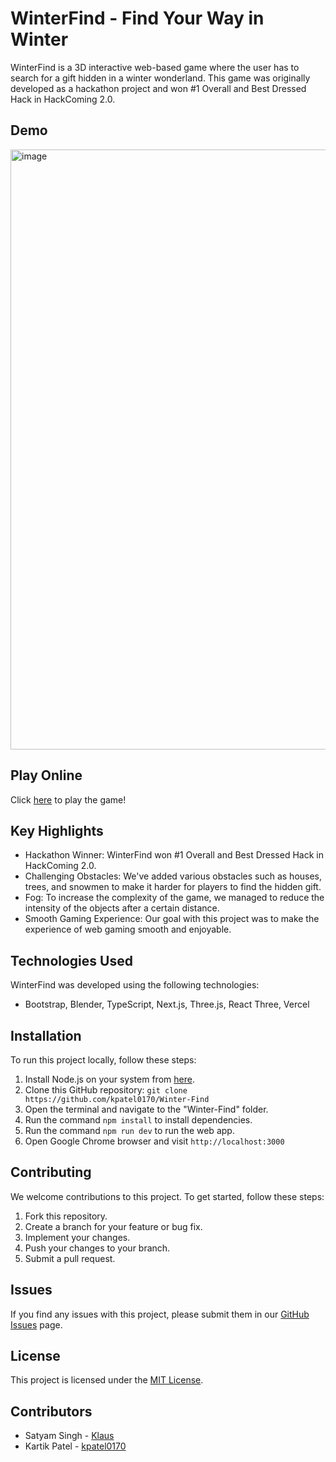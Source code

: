 # WinterFind - Find Your Way in Winter

WinterFind is a 3D interactive web-based game where the user has to search for a gift hidden in a winter wonderland. This game was originally developed as a hackathon project and won #1 Overall and Best Dressed Hack in HackComing 2.0.

## Demo

<img width="960" alt="image" src="https://user-images.githubusercontent.com/100528412/204080773-79a68c82-e837-4d52-a00e-54a7426e1d0b.png">

## Play Online 

Click [here](findurgf-in-winter-io.vercel.app) to play the game!

## Key Highlights

- Hackathon Winner: WinterFind won #1 Overall and Best Dressed Hack in HackComing 2.0.
- Challenging Obstacles: We've added various obstacles such as houses, trees, and snowmen to make it harder for players to find the hidden gift.
- Fog: To increase the complexity of the game, we managed to reduce the intensity of the objects after a certain distance.
- Smooth Gaming Experience: Our goal with this project was to make the experience of web gaming smooth and enjoyable.

## Technologies Used

WinterFind was developed using the following technologies:
- Bootstrap, Blender, TypeScript, Next.js, Three.js, React Three, Vercel

## Installation

To run this project locally, follow these steps:

1. Install Node.js on your system from [here](https://nodejs.org/en/download/).
2. Clone this GitHub repository: `git clone https://github.com/kpatel0170/Winter-Find`
3. Open the terminal and navigate to the "Winter-Find" folder.
4. Run the command `npm install` to install dependencies.
5. Run the command `npm run dev` to run the web app.
6. Open Google Chrome browser and visit `http://localhost:3000`

## Contributing

We welcome contributions to this project. To get started, follow these steps:

1. Fork this repository.
2. Create a branch for your feature or bug fix.
3. Implement your changes.
5. Push your changes to your branch.
6. Submit a pull request.

## Issues

If you find any issues with this project, please submit them in our [GitHub Issues](https://github.com/kpatel0170/Winter-Find/issues) page.

## License

This project is licensed under the [MIT License](LICENSE).

## Contributors

- Satyam Singh - [Klaus](https://github.com/KlausMikhaelson)
- Kartik Patel - [kpatel0170](https://github.com/kpatel0170)
